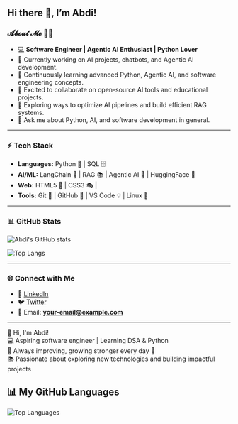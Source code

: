 ## Hi there 👋, I’m Abdi!

### 𝓐𝓫𝓸𝓾𝓽 𝓜𝓮 🙋‍♂️
- 💻 **Software Engineer | Agentic AI Enthusiast | Python Lover**  
- 🔭 Currently working on AI projects, chatbots, and Agentic AI development.  
- 🌱 Continuously learning advanced Python, Agentic AI, and software engineering concepts.
- 👯 Excited to collaborate on open-source AI tools and educational projects.  
- 🤔 Exploring ways to optimize AI pipelines and build efficient RAG systems.  
- 💬 Ask me about Python, AI, and software development in general.  

---

### ⚡ Tech Stack
- **Languages:** Python 🐍 | SQL 🗄️  
- **AI/ML:** LangChain 🔗 | RAG 📚 | Agentic AI 🤖 | HuggingFace 🤗  
- **Web:** HTML5 🎨 | CSS3 🎭 |  
- **Tools:** Git 🔧 | GitHub 🐙 | VS Code 💡 | Linux 🐧  

---

### 📊 GitHub Stats
![Abdi's GitHub stats](https://github-readme-stats.vercel.app/api?username=AbdiD21&show_icons=true&theme=tokyonight)  

![Top Langs](https://github-readme-stats.vercel.app/api/top-langs/?username=AbdiD21&layout=compact&theme=tokyonight)

---

### 🌐 Connect with Me
- 💼 [LinkedIn](https://www.linkedin.com/)  
- 🐦 [Twitter](https://twitter.com/)  
- 📧 Email: **your-email@example.com**  

---

👋 Hi, I'm Abdi!  
💻 Aspiring software engineer | Learning DSA & Python  
💪 Always improving, growing stronger every day 🚀  
📚 Passionate about exploring new technologies and building impactful projects


## 📊 My GitHub Languages

![Top Languages](https://github-readme-stats.vercel.app/api/top-langs/?username=abdi7d&layout=compact&theme=radical)
